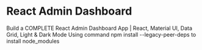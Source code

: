 # React Admin Dashboard

Build a COMPLETE React Admin Dashboard App | React, Material UI, Data Grid, Light & Dark Mode
Using command npm install --legacy-peer-deps to install node_modules

